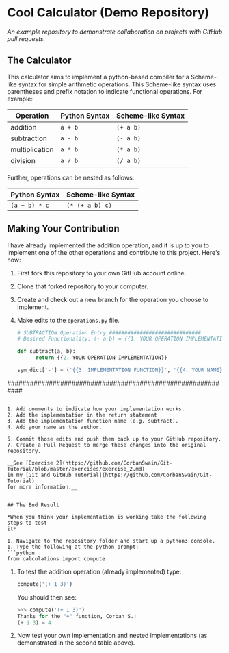 # Cool Calculator (Demo Repository)

*An example repository to demonstrate collaboration on projects with GitHub
pull requests.*

## The Calculator

This calculator aims to implement a python-based compiler for a Scheme-like syntax for simple arithmetic operations. This Scheme-like syntax uses
parentheses and prefix notation to indicate functional operations. For example:

| Operation | Python Syntax | Scheme-like Syntax |
| --- | --- | --- |
| addition | `a + b` | `(+ a b)` |
| subtraction  | `a - b` | `(- a b)` |
| multiplication | `a * b` | `(* a b)` |
| division | `a / b` | `(/ a b)` |

Further, operations can be nested as follows:

| Python Syntax | Scheme-like Syntax |
| --- | --- |
| `(a + b) * c` |  `(* (+ a b) c)` |

## Making Your Contribution

I have already implemented the addition operation, and it is up to you to
implement one of the other operations and contribute to this project.
Here's how:

1. First fork this repository to your own GitHub account online.
2. Clone that forked repository to your computer.
3. Create and check out a new branch for the operation you choose to implement.
4. Make edits to the `operations.py` file.

   ```python
   # SUBTRACTION Operation Entry ##############################
   # Desired Functionality: (- a b) = {{1. YOUR OPERATION IMPLEMENTATION}}

   def subtract(a, b):
	     return {{2. YOUR OPERATION IMPLEMENTATION}}

   sym_dict['-'] = ('{{3. IMPLEMENTATION FUNCTION}}', '{{4. YOUR NAME}}')
  ############################################################
   ```

   1. Add comments to indicate how your implementation works.
   2. Add the implementation in the return statement
   3. Add the implementation function name (e.g. subtract).
   4. Add your name as the author.

5. Commit those edits and push them back up to your GitHub repository.
7. Create a Pull Request to merge these changes into the original repository.

__See [Exercise 2](https://github.com/CorbanSwain/Git-Tutorial/blob/master/exercises/exercise_2.md)
in my [Git and GitHub Tutorial](https://github.com/CorbanSwain/Git-Tutorial)
for more information.__


## The End Result

*When you think your implementation is working take the following steps to test
it*

1. Navigate to the repository folder and start up a python3 console.
1. Type the following at the python prompt:
   ```python
   from calculations import compute
   ```
1. To test the addition operation (already implemented) type:
   ```python
   compute('(+ 1 3)')
   ```
   You should then see:
   ```python
   >>> compute('(+ 1 3)')
   Thanks for the "+" function, Corban S.!
   (+ 1 3) = 4
   ```
1. Now test your own implementation and nested implementations (as demonstrated
   in the second table above).
